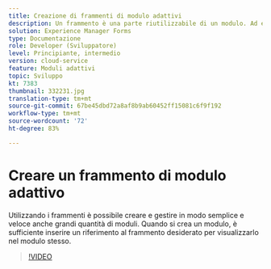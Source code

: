 ```yaml
---
title: Creazione di frammenti di modulo adattivi
description: Un frammento è una parte riutilizzabile di un modulo. Ad esempio, un frammento può contenere un blocco indirizzo o note legali.
solution: Experience Manager Forms
type: Documentazione
role: Developer (Sviluppatore)
level: Principiante, intermedio
version: cloud-service
feature: Moduli adattivi
topic: Sviluppo
kt: 7383
thumbnail: 332231.jpg
translation-type: tm+mt
source-git-commit: 67be45dbd72a8af8b9ab60452ff15081c6f9f192
workflow-type: tm+mt
source-wordcount: '72'
ht-degree: 83%

---
```



# Creare un frammento di modulo adattivo

Utilizzando i frammenti è possibile creare e gestire in modo semplice e veloce anche grandi quantità di moduli. Quando si crea un modulo, è sufficiente inserire un riferimento al frammento desiderato per visualizzarlo nel modulo stesso.

>[!VIDEO](https://video.tv.adobe.com/v/332231?quality=12&learn=on)

